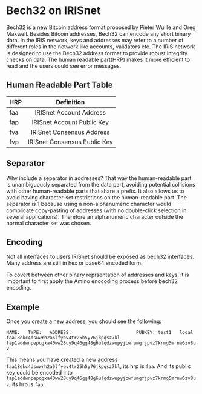 # Bech32 on IRISnet

Bech32 is a new Bitcoin address format proposed by Pieter Wuille and Greg Maxwell. Besides Bitcoin addresses, Bech32 can encode any short binary data. In the IRIS network, keys and addresses may refer to a number of different roles in the network like accounts, validators etc. The IRIS network is designed to use the Bech32 address format to provide robust integrity checks on data. The human readable part(HRP) makes it more efficient to read and the users could see error messages.


## Human Readable Part Table


| HRP        | Definition |
| ------------- |:-------------:|
|faa	|IRISnet Account Address|
|fap|	IRISnet Account Public Key|
|fva	|IRISnet Consensus Address|
|fvp|	IRISnet Consensus Public Key|

## Separator

Why include a separator in addresses? That way the human-readable part is unambiguously separated from the data part, avoiding potential collisions with other human-readable parts that share a prefix. It also allows us to avoid having character-set restrictions on the human-readable part. The separator is 1 because using a non-alphanumeric character would complicate copy-pasting of addresses (with no double-click selection in several applications). Therefore an alphanumeric character outside the normal character set was chosen.

## Encoding

Not all interfaces to users IRISnet should be exposed as bech32 interfaces. Many address are still in hex or base64 encoded form.

To covert between other binary reprsentation of addresses and keys, it is important to first apply the Amino enocoding process before bech32 encoding.


## Example

Once you create a new address, you should see the following:

`
NAME:	TYPE:	ADDRESS:						PUBKEY:
test1	local	faa18ekc4dswwrh2a6lfyev4tr25h5y76jkpqsz7kl	fap1addwnpepqgxa40ww28uy9q46gg48g6ulqdzwupyjcwfumgfjpvz7krmg5mrnw6zv8uv
`

This means you have created a new address `faa18ekc4dswwrh2a6lfyev4tr25h5y76jkpqsz7kl`, its hrp is `faa`. And its public key could be encoded into `fap1addwnpepqgxa40ww28uy9q46gg48g6ulqdzwupyjcwfumgfjpvz7krmg5mrnw6zv8uv`, its hrp is `fap`. 